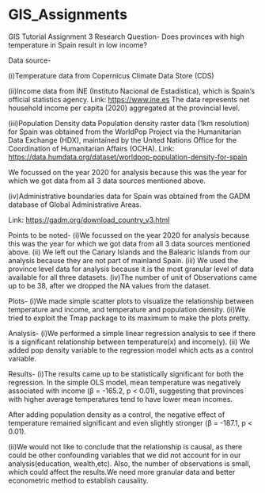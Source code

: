 # GIS_Assignments
GIS Tutorial Assignment 3
 Research Question-
 Does provinces with high temperature in Spain result in low income?

Data source- 

(i)Temperature data from Copernicus Climate Data Store (CDS)

(ii)Income data from INE (Instituto Nacional de Estadística), which is Spain’s official statistics agency.
Link: https://www.ine.es
The data represents net household income per capita (2020) aggregated at the provincial level.


(iii)Population Density data Population density raster data (1km resolution) for Spain was obtained from 
the WorldPop Project via the Humanitarian Data Exchange (HDX), maintained by the United Nations Office for the Coordination of Humanitarian Affairs (OCHA).
Link: https://data.humdata.org/dataset/worldpop-population-density-for-spain

We focussed on the year 2020 for analysis because this was the year for which we got data from all 3 data sources mentioned above.

(iv)Administrative boundaries data for Spain was obtained from the GADM database of Global Administrative Areas.

Link: https://gadm.org/download_country_v3.html

Points to be noted-
(i)We focussed on the year 2020 for analysis because this was the year for which we got data from all 3 data sources mentioned above.
(ii) We left out the Canary Islands and the Balearic Islands from our analysis because they are not part of mainland Spain.
(iii) We used the province level data for analysis because it is the most granular level of data available for all three datasets.
(iv)The number of unit of Observations came up to be 38, after we dropped the NA values from the dataset.

Plots-
(i)We made simple scatter plots to visualize the relationship between temperature and income, and temperature and population density.
(ii)We tried to exploit the Tmap package to its maximum to make the plots pretty.

Analysis-
(i)We performed a simple linear regression analysis to see if there is a significant relationship between temperature(x) and income(y).
(ii) We added pop density variable to the regression model which acts as a control variable.

Results-
(i)The results came up to be statistically significant for both the regression.
In the simple OLS model, mean temperature was negatively associated with income (β = -165.2, p < 0.01), suggesting that provinces with higher average temperatures tend to have lower mean incomes.

After adding population density as a control, the negative effect of temperature remained significant and even slightly stronger (β = -187.1, p < 0.01).



(ii)We would not like to conclude that the relationship is causal, as there could be other confounding variables that we did not account for in our analysis(education, wealth,etc).
Also, the number of observations is small, which could affect the results.We need more granular data and better econometric method to establish causality.